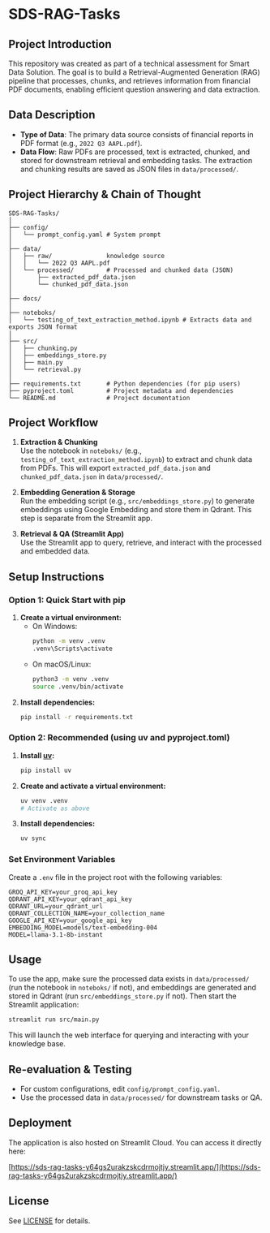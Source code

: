 # SDS-RAG-Tasks

## Project Introduction
This repository was created as part of a technical assessment for Smart Data Solution. The goal is to build a Retrieval-Augmented Generation (RAG) pipeline that processes, chunks, and retrieves information from financial PDF documents, enabling efficient question answering and data extraction.

## Data Description
- **Type of Data**: The primary data source consists of financial reports in PDF format (e.g., `2022 Q3 AAPL.pdf`).
- **Data Flow**: Raw PDFs are processed, text is extracted, chunked, and stored for downstream retrieval and embedding tasks. The extraction and chunking results are saved as JSON files in `data/processed/`.

## Project Hierarchy & Chain of Thought
```
SDS-RAG-Tasks/
│
├── config/                
│   └── prompt_config.yaml # System prompt
│
├── data/                  
│   ├── raw/               knowledge source
│   │   └── 2022 Q3 AAPL.pdf
│   └── processed/         # Processed and chunked data (JSON)
│       ├── extracted_pdf_data.json   
│       └── chunked_pdf_data.json     
│
├── docs/                  
│
├── noteboks/              
│   └── testing_of_text_extraction_method.ipynb # Extracts data and exports JSON format
│
├── src/                   
│   ├── chunking.py        
│   ├── embeddings_store.py
│   ├── main.py            
│   └── retrieval.py       
│
├── requirements.txt       # Python dependencies (for pip users)
├── pyproject.toml         # Project metadata and dependencies
└── README.md              # Project documentation
```

## Project Workflow

1. **Extraction & Chunking**  
   Use the notebook in `noteboks/` (e.g., `testing_of_text_extraction_method.ipynb`) to extract and chunk data from PDFs. This will export `extracted_pdf_data.json` and `chunked_pdf_data.json` in `data/processed/`.

2. **Embedding Generation & Storage**  
   Run the embedding script (e.g., `src/embeddings_store.py`) to generate embeddings using Google Embedding and store them in Qdrant. This step is separate from the Streamlit app.

3. **Retrieval & QA (Streamlit App)**  
   Use the Streamlit app to query, retrieve, and interact with the processed and embedded data.

## Setup Instructions

### Option 1: Quick Start with pip
1. **Create a virtual environment:**
   - On Windows:
     ```sh
     python -m venv .venv
     .venv\Scripts\activate
     ```
   - On macOS/Linux:
     ```sh
     python3 -m venv .venv
     source .venv/bin/activate
     ```
2. **Install dependencies:**
   ```sh
   pip install -r requirements.txt
   ```

### Option 2: Recommended (using uv and pyproject.toml)
1. **Install [uv](https://github.com/astral-sh/uv):**
   ```sh
   pip install uv
   ```
2. **Create and activate a virtual environment:**
   ```sh
   uv venv .venv
   # Activate as above
   ```
3. **Install dependencies:**
   ```sh
   uv sync
   ```

### Set Environment Variables
Create a `.env` file in the project root with the following variables:
```
GROQ_API_KEY=your_groq_api_key
QDRANT_API_KEY=your_qdrant_api_key
QDRANT_URL=your_qdrant_url
QDRANT_COLLECTION_NAME=your_collection_name
GOOGLE_API_KEY=your_google_api_key
EMBEDDING_MODEL=models/text-embedding-004
MODEL=llama-3.1-8b-instant
```

## Usage
To use the app, make sure the processed data exists in `data/processed/` (run the notebook in `noteboks/` if not), and embeddings are generated and stored in Qdrant (run `src/embeddings_store.py` if not). Then start the Streamlit application:
```sh
streamlit run src/main.py
```
This will launch the web interface for querying and interacting with your knowledge base.

## Re-evaluation & Testing
- For custom configurations, edit `config/prompt_config.yaml`.
- Use the processed data in `data/processed/` for downstream tasks or QA.

## Deployment
The application is also hosted on Streamlit Cloud. You can access it directly here:

[https://sds-rag-tasks-y64gs2urakzskcdrmojtjy.streamlit.app/](https://sds-rag-tasks-y64gs2urakzskcdrmojtjy.streamlit.app/)

## License
See [LICENSE](LICENSE) for details.


